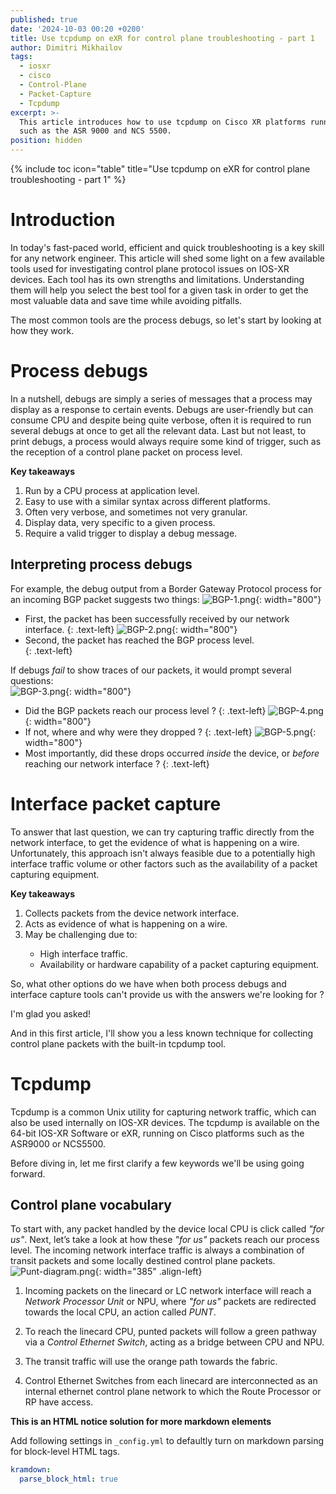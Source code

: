 ```yaml
---
published: true
date: '2024-10-03 00:20 +0200'
title: Use tcpdump on eXR for control plane troubleshooting - part 1
author: Dimitri Mikhailov
tags:
  - iosxr
  - cisco
  - Control-Plane
  - Packet-Capture
  - Tcpdump
excerpt: >-
  This article introduces how to use tcpdump on Cisco XR platforms running eXR,
  such as the ASR 9000 and NCS 5500.
position: hidden
---
```

{% include toc icon="table" title="Use tcpdump on eXR for control plane troubleshooting - part 1" %}
# Introduction
In today's fast-paced world, efficient and quick troubleshooting is a key skill for any network engineer. This article will shed some light on a few available tools used for investigating control plane protocol issues on IOS-XR devices. Each tool has its own strengths and limitations. Understanding them will help you select the best tool for a given task in order to get the most valuable data and save time while avoiding pitfalls.  

The most common tools are the process debugs, so let's start by looking at how they work.

# Process debugs
In a nutshell, debugs are simply a series of messages that a process may display as a response to certain events. Debugs are user-friendly but can consume CPU and despite being quite verbose, often it is required to run several debugs at once to get all the relevant data. Last but not least, to print debugs, a process would always require some kind of trigger, such as the reception of a control plane packet on process level.
<div class="notice--info">
  <b>Key takeaways</b>
  <ol>
    <li>Run by a CPU process at application level.</li>
    <li>Easy to use with a similar syntax across different platforms.</li>
    <li>Often very verbose, and sometimes not very granular.</li>
    <li>Display data, very specific to a given process.</li>
    <li>Require a valid trigger to display a debug message.</li>
  </ol>
</div>

## Interpreting process debugs
For example, the debug output from a Border Gateway Protocol process for an incoming BGP packet suggests two things: 
![BGP-1.png]({{site.baseurl}}/images/eXR-tcpdump/BGP-1.png){: width="800"}
- First, the packet has been successfully received by our network interface.
{: .text-left}
![BGP-2.png]({{site.baseurl}}/images/eXR-tcpdump/BGP-2.png){: width="800"}
- Second, the packet has reached the BGP process level.  
{: .text-left}
  
  
  
If debugs _fail_ to show traces of our packets, it would prompt several questions:  
![BGP-3.png]({{site.baseurl}}/images/eXR-tcpdump/BGP-3.png){: width="800"}
- Did the BGP packets reach our process level ?
{: .text-left}
![BGP-4.png]({{site.baseurl}}/images/eXR-tcpdump/BGP-4.png){: width="800"}
- If not, where and why were they dropped ?
{: .text-left}
![BGP-5.png]({{site.baseurl}}/images/eXR-tcpdump/BGP-5.png){: width="800"}
- Most importantly, did these drops occurred _inside_ the device, or _before_ reaching our network interface ?
{: .text-left}

# Interface packet capture
To answer that last question, we can try capturing traffic directly from the network interface, to get the evidence of what is happening on a wire. Unfortunately, this approach isn't always feasible due to a potentially high interface traffic volume or other factors such as the availability of a packet capturing equipment.

<div class="notice--info">
  <b>Key takeaways</b>
  <ol>
    <li>Collects packets from the device network interface.</li>
    <li>Acts as evidence of what is happening on a wire.</li>
    <li>May be challenging due to:</li>
    <ul>
      <li>High interface traffic.</li>
      <li>Availability or hardware capability of a packet capturing equipment.</li>
    </ul>
  </ol>
</div>


So, what other options do we have when both process debugs and interface capture tools can't provide us with the answers we're looking for ?

I'm glad you asked!

And in this first article, I'll show you a less known technique for collecting control plane packets with the built-in tcpdump tool. 

# Tcpdump
Tcpdump is a common Unix utility for capturing network traffic, which can also be used internally on IOS-XR devices. The tcpdump is available on the 64-bit IOS-XR Software or eXR, running on Cisco platforms such as the ASR9000 or NCS5500.  

Before diving in, let me first clarify a few keywords we'll be using going forward.

## Control plane vocabulary

To start with, any packet handled by the device local CPU is click called _"for us"_. Next, let’s take a look at how these _"for us"_ packets reach our process level. The incoming network interface traffic is always a combination of transit packets and some locally destined control plane packets.
![Punt-diagram.png]({{site.baseurl}}/images/eXR-tcpdump/Punt-diagram.png){: width="385" .align-left}
1. Incoming packets on the linecard or LC network interface will reach a _Network Processor Unit_ or NPU, where _"for us"_ packets are redirected towards the local CPU, an action called _PUNT_.

2. To reach the linecard CPU, punted packets will follow a green pathway via a _Control Ethernet Switch_, acting as a bridge between CPU and NPU.

3. The transit traffic will use the orange path towards the fabric.

4. Control Ethernet Switches from each linecard are interconnected as an internal ethernet control plane network to which the Route Processor or RP have access.

<div class="notice--info">

**This is an HTML notice solution for more markdown elements**

Add following settings in `_config.yml` to defaultly turn on markdown parsing for block-level HTML tags.
```yml
kramdown:
  parse_block_html: true
``` 
</div>
